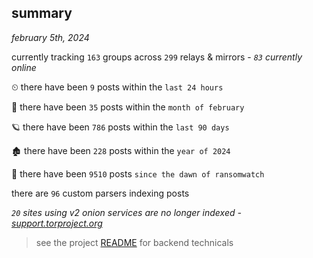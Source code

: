 
## summary
_february 5th, 2024_

currently tracking `163` groups across `299` relays & mirrors - _`83` currently online_

⏲ there have been `9` posts within the `last 24 hours`

🦈 there have been `35` posts within the `month of february`

🪐 there have been `786` posts within the `last 90 days`

🏚 there have been `228` posts within the `year of 2024`

🦕 there have been `9510` posts `since the dawn of ransomwatch`

there are `96` custom parsers indexing posts

_`20` sites using v2 onion services are no longer indexed - [support.torproject.org](https://support.torproject.org/onionservices/v2-deprecation/)_

> see the project [README](https://github.com/joshhighet/ransomwatch#ransomwatch--) for backend technicals
